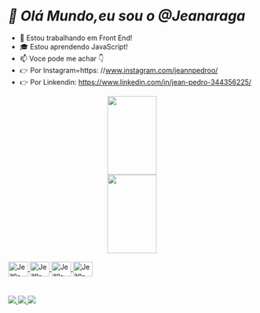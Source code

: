 # *👋 Olá Mundo,eu sou o @Jeanaraga*
- 💼 Estou trabalhando em Front End!
- 🎓 Estou aprendendo JavaScript!
- 📫 Voce pode me achar 👇
- 👉 Por Instagram=https: //www.instagram.com/jeannpedroo/
- 👉 Por Linkendin: https://www.linkedin.com/in/jean-pedro-344356225/

<div align = "center">
  <a href="https://github.com/Jeanaraga">
  <img height = "160em" width = "100em" src = "https://github-readme-stats.vercel.app/api?username=Jeanaraga&show_icons=true&theme=dark&include_all_commits=true&count_private=true" /> <br>
  <img height = "160em" width = "100em" src = "https://github-readme-stats.vercel.app/api/top-langs/?username=Jeanaraga&layout=compact&langs_count=7&theme=dark" />
</div>

<div style = "display: inline_block"> <br>
  <img align = "center" alt = "Jean-Js" height = "30" width = "40" src = "https://icongr.am/devicon/javascript-original.svg?size=128&color=currentColor">
  <img align = "center" alt = "Jean-HTML" height = "30" width = "40" src = "https://icongr.am/devicon/html5-original.svg?size=128&color=currentColor">
  <img align = "center" alt = "Jean-CSS" height = "30" width = "40"  src = "https://icongr.am/devicon/css3-original.svg?size=128&color=currentColor" />
  <img align = "center" alt = "Jean-CSS" height = "30" width = "40"  src =  "https://icongr.am/devicon/bootstrap-plain.svg?size=128&color=currentColor">
</div>  
  
  #
  
  <div> 
  <a href="https://www.instagram.com/jeannpedroo" target="_blank"> <img src = "https://img.shields.io/badge/-Instagram-%23E4405F?style=for-the- emblema & logo = instagram & logoColor = white "target =" _ blank "> </a>
  <a href = "mailto:jeanjesuspedrobook@gmail.com"> <img src = "https://img.shields.io/badge/Gmail-D14836?style=for-the-badge&logo=gmail&logoColor=white"> </a>
    <a href="https://www.linkedin.com/in/jean-pedro-344356225/" target="_blank"> <img src = "https://img.shields.io/badge/LinkedIn-0077B5?style=for-the-badge&logo=linkedin&logoColor=white"> </a> 
    </div>
  
  
<!---
Jeanaraga/Jeanaraga is a ✨ special ✨ repository because its `README.md` (this file) appears on your GitHub profile.
You can click the Preview link to take a look at your changes.
--->
